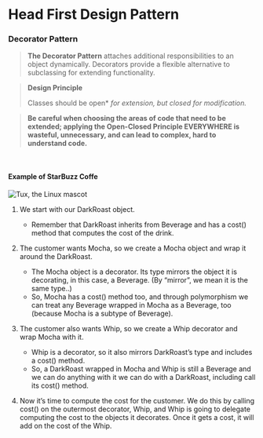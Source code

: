 # Head First Design Pattern

### Decorator  Pattern

> **The Decorator Pattern** attaches additional responsibilities to an object dynamically. Decorators provide a flexible alternative to subclassing for extending functionality.

> **Design Principle**
>
> Classes should be open* *for extension, but closed for modification.*

> __Be careful when choosing the areas of code that need to be extended; applying the Open-Closed Principle EVERYWHERE is wasteful, unnecessary, and can lead to complex, hard to understand code.__

​

#### __Example of StarBuzz Coffe__

![Tux, the Linux mascot](https://i.stack.imgur.com/ctCkm.png)

1. We start with our DarkRoast object.

    - Remember that DarkRoast inherits from Beverage and has a cost() method that computes the cost of the drink.

2. The customer wants Mocha, so we create a Mocha object and wrap it around the DarkRoast.

    - The Mocha object is a decorator. Its type mirrors the object it is decorating, in this case, a Beverage. (By “mirror”, we mean it is the same type..)
    - So, Mocha has a cost() method too, and through polymorphism we can treat any Beverage wrapped in Mocha as
      a Beverage, too (because Mocha is a subtype of Beverage).

3. The customer also wants Whip, so we create a Whip decorator and wrap Mocha with it.

    - Whip is a decorator, so it also mirrors DarkRoast’s type and includes a cost() method.
    - So, a DarkRoast wrapped in Mocha and Whip is still a Beverage and we can do anything with it we can do with a DarkRoast, including call its cost() method.

4. Now it’s time to compute the cost for the customer. We do this by calling cost() on the outermost decorator, Whip, and Whip is going to delegate computing the cost to the objects it decorates. Once it gets a cost, it will add on the cost of the Whip.


